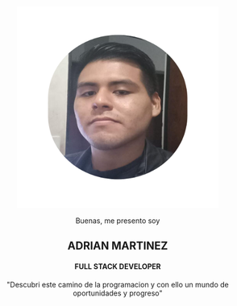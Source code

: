 <p align="center" ><img src="./img/image.png" width="400" height="400" /></p>
<p align="center">Buenas, me presento soy</p>
<h2 align="center">ADRIAN MARTINEZ</h2>
<h4 align="center">FULL STACK DEVELOPER</h4>
<p align="center">"Descubri este camino de la programacion y con ello un mundo de oportunidades y progreso"</p>
<!---
adrian411997/adrian411997 is a ✨ special ✨ repository because its `README.md` (this file) appears on your GitHub profile.
You can click the Preview link to take a look at your changes.
--->
